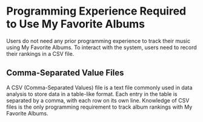 # Programming Experience Required to Use My Favorite Albums

Users do not need any prior programming experience to track their music using My Favorite Albums. To interact with the system, users need to record their rankings in a CSV file.

## Comma-Separated Value Files

A CSV (Comma-Separated Values) file is a text file commonly used in data analysis to store data in a table-like format. Each entry in the table is separated by a comma, with each row on its own line. Knowledge of CSV files is the only programming requirement to track album rankings with My Favorite Albums.